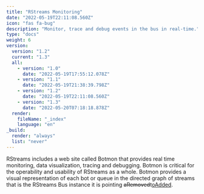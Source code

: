 ```yaml
---
title: "RStreams Monitoring"
date: "2022-05-19T22:11:08.560Z"
icon: "fas fa-bug"
description: "Monitor, trace and debug events in the bus in real-time."
type: "docs"
weight: 6
version:
  version: "1.2"
  current: "1.3"
  all:
    - version: "1.0"
      date: "2022-05-19T17:55:12.078Z"
    - version: "1.1"
      date: "2022-05-19T21:38:39.798Z"
    - version: "1.2"
      date: "2022-05-19T22:11:08.560Z"
    - version: "1.3"
      date: "2022-05-20T07:18:18.878Z"
  render:
    fileName: "_index"
    language: "en"
_build:
  render: "always"
  list: "never"
---
```


RStreams includes a web site called Botmon that provides real time monitoring, data visualization, tracing and debugging. Botmon
is critical for the operability and usability of RStreams as a whole. Botmon provides a visual representation of each
bot or queue in the directed graph of streams that is the RStreams Bus instance it is pointing <del class="tooltip">a<span class="top">Removed</span></del>t<ins class="tooltip">o<span class="top">Added</span></ins>.